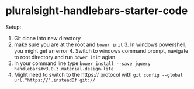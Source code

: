 # pluralsight-handlebars-starter-code

Setup:

  1. Git clone into new directory
  2. make sure you are at the root and ```bower init```
    3. In windows powershell, you might get an error
    4. Switch to windows command prompt, navigate to root directory and run ```bower init``` agian
  3. In your command line type ```bower install --save jquery handlebars#v3.0.3 material-design-lite```
  4. Might need to switch to the https:// protocol with ```git config --global url."https://".insteadOf git://```
